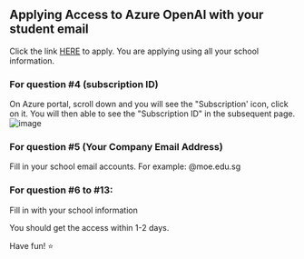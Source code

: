 ## Applying Access to Azure OpenAI with your student email
Click the link [HERE](https://customervoice.microsoft.com/Pages/ResponsePage.aspx?id=v4j5cvGGr0GRqy180BHbR7en2Ais5pxKtso_Pz4b1_xUNTZBNzRKNlVQSFhZMU9aV09EVzYxWFdORCQlQCN0PWcu) to apply. You are applying using all your school information. 

### For question #4 (subscription ID)
On Azure portal, scroll down and you will see the "Subscription' icon, click on it. You will then able to see the "Subscription ID" in the subsequent page.
![image](https://github.com/VincentK16/AISDC2024/assets/3338753/701090aa-6e2b-4f9e-adc0-36716c2f3f1d)

### For question #5 (Your Company Email Address)
Fill in your school email accounts. For example: <your-email>@moe.edu.sg

### For question #6 to #13: 
Fill in with your school information

You should get the access within 1-2 days. 

Have fun! ⭐
